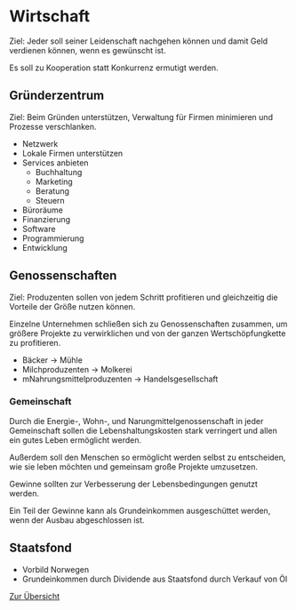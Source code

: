 # Wirtschaft

Ziel: Jeder soll seiner Leidenschaft nachgehen können und damit Geld verdienen können, wenn es gewünscht ist.

Es soll zu Kooperation statt Konkurrenz ermutigt werden.

## Gründerzentrum

Ziel: Beim Gründen unterstützen, Verwaltung für Firmen minimieren und Prozesse verschlanken.

- Netzwerk
- Lokale Firmen unterstützen
- Services anbieten
    + Buchhaltung
    + Marketing 
    + Beratung 
    + Steuern
- Büroräume
- Finanzierung
- Software
- Programmierung
- Entwicklung 

## Genossenschaften

Ziel: Produzenten sollen von jedem Schritt profitieren und gleichzeitig die Vorteile der Größe nutzen können.

Einzelne Unternehmen schließen sich zu Genossenschaften zusammen, um größere Projekte zu verwirklichen und von der ganzen Wertschöpfungkette zu profitieren.

- Bäcker -> Mühle
- Milchproduzenten -> Molkerei
- mNahrungsmittelproduzenten -> Handelsgesellschaft

### Gemeinschaft

Durch die Energie-, Wohn-, und Narungmittelgenossenschaft in jeder Gemeinschaft sollen die Lebenshaltungskosten stark verringert und allen ein gutes Leben ermöglicht werden.

Außerdem soll den Menschen so ermöglicht werden selbst zu entscheiden, wie sie leben möchten und gemeinsam große Projekte umzusetzen.

Gewinne sollten zur Verbesserung der Lebensbedingungen genutzt werden.

Ein Teil der Gewinne kann als Grundeinkommen ausgeschüttet werden, wenn der Ausbau abgeschlossen ist.

## Staatsfond

- Vorbild Norwegen
- Grundeinkommen durch Dividende aus Staatsfond durch Verkauf von Öl

[Zur Übersicht](./masterplan.md)
